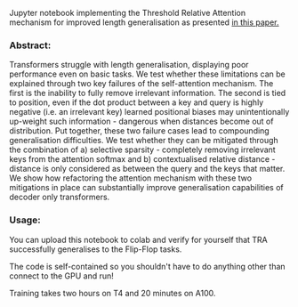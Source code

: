 Jupyter notebook implementing the Threshold Relative Attention mechanism for improved length generalisation as presented [in this paper.](https://arxiv.org/abs/2503.23174)

### Abstract:
Transformers struggle with length generalisation, displaying poor performance even on basic tasks. We test whether these limitations can be explained through two key failures of the self-attention mechanism. The first is the inability to fully remove irrelevant information. The second is tied to position, even if the dot product between a key and query is highly negative (i.e. an irrelevant key) learned positional biases may unintentionally up-weight such information - dangerous when distances become out of distribution. Put together, these two failure cases lead to compounding generalisation difficulties. We test whether they can be mitigated through the combination of a) selective sparsity - completely removing irrelevant keys from the attention softmax and b) contextualised relative distance - distance is only considered as between the query and the keys that matter. We show how refactoring the attention mechanism with these two mitigations in place can substantially improve generalisation capabilities of decoder only transformers.

### Usage:
You can upload this notebook to colab and verify for yourself that TRA successfully generalises to the Flip-Flop tasks. 

The code is self-contained so you shouldn't have to do anything other than connect to the GPU and run! 

Training takes two hours on T4 and 20 minutes on A100.





